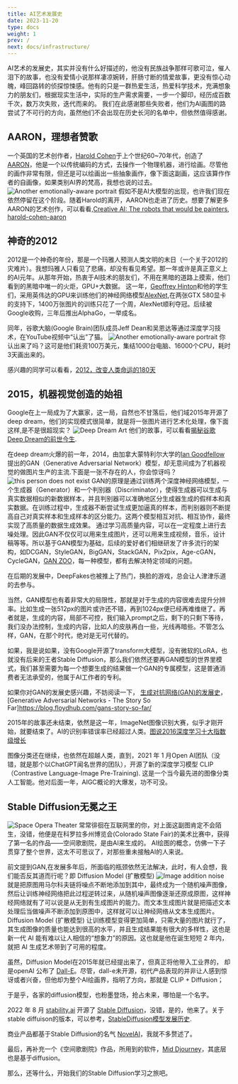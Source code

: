 ```yaml
---
title: AI艺术发展史
date: 2023-11-20
type: docs
weight: 1
prev: /
next: docs/infrastructure/
---
```


AI艺术的发展史，其实并没有什么好描述的，他没有民族战争那样可歌可泣，催人泪下的故事，也没有爱情小说那样凄凉婉转，肝肠寸断的情爱故事，更没有惊心动魄，峰回路转的侦探惊悚感。他有的只是一群热爱生活，热爱科学技术，充满想象力的朋友们，根据现实生活中，实际的生产需求需要，一步一个脚印，经历成百数千次，数万次失败，迭代而来的。
我们在此感谢那些失败者，他们为AI画图的路尝试了不可行的方向，虽然他们不会出现在历史长河的名单中，但依然值得感谢。

## AARON，理想者赞歌

一个英国的艺术创作者，[Harold Cohen](https://en.wikipedia.org/wiki/Harold_Cohen_(artist) )于上个世纪60~70年代，创造了[AARON](https://en.wikipedia.org/wiki/AARON)，他是一个以传统编码的方式，去操作一个物理机器，进行绘画。尽管他的画作非常有限，但还是可以绘画出一些抽象画作，像下面这副画，这应该算作作者的自画像，如果类别AI界的梵高，我想也说的过去。
<img
      alt="Another emotionally-aware portrait"
      loading="lazy"
      decoding="async"
      src="/images/Another emotionally-aware portrait.png"
    />
假如不是AI大模型的出现，也许我们现在依然停留在这个阶段。随着Harold的离开，AARON也走进了历史。想要了解更多AARON的艺术创作，可以看看,[Creative AI: The robots that would be painters](https://newatlas.com/creative-ai-algorithmic-art-painting-fool-aaron/36106/), [harold-cohen-aaron](https://outland.art/harold-cohen-aaron/)

## 神奇的2012
2012是一个神奇的年份，那是一个玛雅人预测人类文明的末日（一个关于2012的灾难片）。我想玛雅人只看见了悲痛，却没有看见希望。那一年或许是真正意义上的AI元年。从那年开始，热衷于AI技术的朋友们，不用在黑暗的道路上摸索，他们看到的黑暗中唯一的火炬，GPU+大数据。
这一年，[Geoffrey Hinton](https://en.wikipedia.org/wiki/Geoffrey_Hinton)和他的学生们，采用英伟达的GPU来训练他们的神经网络模型[AlexNet](https://en.wikipedia.org/wiki/AlexNet),在两张GTX 580显卡的支持下，1400万张图片的训练只花了一个周，AlexNet顺利夺冠。后续被Google收购，三年后推出AlphaGo，一举成名。

同年，谷歌大脑(Google Brain)团队成员Jeff Dean和吴恩达等通过深度学习技术，在YouTube视频中“认出”了猫。
<img
      alt="Another emotionally-aware portrait"
      loading="lazy"
      decoding="async"
      src="/images/learned to detect cats.png"
    />
你认出来了吗？这可是他们耗资100万美元，集结1000台电脑、16000个CPU，耗时3天画出来的。

感兴趣的同学可以看看，[2012，改变人类命运的180天](https://36kr.com/p/2421889040802823)

## 2015，机器视觉创造的始祖

Google在上一局成为了大赢家，这一局，自然也不甘落后，他们域2015年开源了deep dream，他们的实现模式很简单，就是将一张图片进行艺术化处理，像下面这样,是不是很超现实？
<img
      alt="Deep Dream Art"
      loading="lazy"
      decoding="async"
      src="/images/Deep Dream Art.png"
    />
他们的故事，可以看看[揭秘谷歌Deep Dream的前世今生](https://www.jiqizhixin.com/articles/2015-12-26-2).

在deep dream火爆的前一年，2014，由加拿大蒙特利尔大学的[Ian Goodfellow](https://en.wikipedia.org/wiki/Ian_Goodfellow)提出的GAN（Generative Adversarial Network）模型，却无意间成为了机器视觉的做图片生产的主流.下面是一张不存在的人，你会惊讶吗？
<img
      alt="this person does not exist"
      loading="lazy"
      decoding="async"
      src="/images/thispersondoesnotexist.jpg"
    />
GAN的原理是通过训练两个深度神经网络模型，一个生成器（Generator）和一个判别器（Discriminator），使得生成器可以生成与真实数据相似的新数据样本，并且判别器可以准确地区分生成器生成的假样本和真实数据。在训练过程中，生成器不断尝试生成更加逼真的样本，而判别器则不断提高自己对真实样本和生成样本的区分能力。这两个模型相互对抗、相互协作，最终实现了高质量的数据生成效果。
通过学习高质量内容，可以在一定程度上进行去噪处理。因此GAN不仅仅可以用来生成图片，还可以用来生成视频，音乐，设计稿等等。所以基于GAN模型为基础，后续的爱好者们相继研发了许多流行的架构，如DCGAN，StyleGAN，BigGAN，StackGAN，Pix2pix，Age-cGAN，CycleGAN，[GAN ZOO](https://github.com/hindupuravinash/the-gan-zoo)，每一种模型，都有去解决特定领域的问题。

在后期的发展中，DeepFakes也被推上了热门，换脸的游戏，总会让人津津乐道的去参与。

当然，GAN模型也有着非常大的局限性，那就是对于生成的内容很难去提升分辨率。比如生成一张512px的图片或许还不错，再到1024px便已经再难维继了。再者就是，生成的内容，局部不可控，我们输入prompt之后，剩下的只剩下等待，我们没办法控制，生成的内容，比如人的皮肤再白一些，光线再暗些。不管怎么样，GAN，在那个时代，绝对是无可代替的。

如果，我是说如果，没有Google开源了transform大模型，没有微软的LoRA，也就没有后来的王者Stable Diffusion，那么我们依然还要再GAN模型的世界里模式，我们甚至需要为每一个想要生成的结果做一个GAN的专属模型，这是普通消费者无法承受的，他属于AI工作者的专利。

如果你对GAN的发展史感兴趣，不妨阅读一下， [生成对抗网络(GAN)的发展史](https://zhuanlan.zhihu.com/p/63428113)，[Generative Adversarial Networks - The Story So Far]https://blog.floydhub.com/gans-story-so-far/

2015年的故事还未结束，依然是这一年，ImageNet图像识别大赛，似乎才刚开始，就要结束了。AI的识别率错误率已经超过人类。[图说2016深度学习十大指数级增长](https://36kr.com/p/1721287491585)

图像分类还在继续，也依然在超越人类，直到，2021 年 1 月Open AI团队（没错，就是那个以ChatGPT闻名世界的团队），开源了新的深度学习模型 CLIP（Contrastive Language-Image Pre-Training). 这是一个当今最先进的图像分类人工智能。他对后面一年，AIGC概论的大爆发，功不可没。


## Stable Diffusion无冕之王

<img
      alt="Space Opera Theater"
      loading="lazy"
      decoding="async"
      src="/images/Space Opera Theater.png"
    />
常常徘徊在互联网里的你，对上面这副图肯定不会陌生，没错，他便是在科罗拉多州博览会(Colorado State Fair)的美术比赛中，获得了第一名的作品——空间歌剧院，是由AI来生成的。
AI绘图的概念，仿佛一下子贯穿了整个世界，这太不可思议了，对那些重未接触AI的人来说。

前文提到GAN,在发展多年后，所面临的瓶颈依然无法解决，此时，有人会想，我们能否反其道而行呢？即 Diffusion Model (扩散模型)
<img
      alt="Image addition noise"
      loading="lazy"
      decoding="async"
      src="/images/Image addition noise.png"
    />
就是把原图用马尔科夫链将噪点不断地添加到其中，最终成为一个随机噪声图像，然后让训练神经网络把此过程逆转过来，从随机噪声图像逐渐还原成原图，这样神经网络就有了可以说是从无到有生成图片的能力。而文本生成图片就是把描述文本处理后当做噪声不断添加到原图中，这样就可以让神经网络从文本生成图片。
Diffusion Model (扩散模型) 让训练模型变得更加简单，只需大量的图片就行了，其生成图像的质量也能达到很高的水平，并且生成结果能有很大的多样性，这也是新一代 AI 能有难以让人相信的“想象力”的原因。这也就是他在诞生短短 2 年内，就把 AI 生成艺术带到了可用的程度。

虽然，Diffusion Model在2015年就已经提出来了，但真正将他带入工业界的， 却是openAI 公布了 [Dall-E](https://openai.com/blog/dall-e/)。尽管，dall-e未开源，初代产品表现的并非让人感到惊讶或者兴奋，但他却为整个AI绘画界，指明了方向，那就是 CLIP + Diffusion；

于是乎，各家的diffusion模型，也粉墨登场，抢占未来，哪怕是一个名字。

2022 年 8 月 [stability.ai](https://stability.ai/) 开源了 [Stable Diffusion](https://github.com/CompVis/stable-diffusion)，没错，是的，他来了。关于stable diffuison的版本，可以参考，[StableDiffusion模型发展历史](https://www.cnblogs.com/chester-cs/p/17411578.html).

商业产品都基于Stable Diffusion的名气 [NovelAI](https://novelai.net/)，我就不多赘述了。

最后，再补充一个《空间歌剧院》作品，所用到的软件，[Mid Djourney](https://www.midjourney.com/home)，其底层也是基于diffusion。

那么，还等什么，开始我们的Stable Diffusion学习之旅吧。